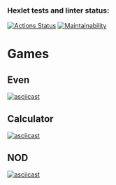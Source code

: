 ### Hexlet tests and linter status:
[![Actions Status](https://github.com/e4riya/java-project-61/actions/workflows/hexlet-check.yml/badge.svg)](https://github.com/e4riya/java-project-61/actions)
[![Maintainability](https://api.codeclimate.com/v1/badges/e15e8bc7a54ca6f2cf86/maintainability)](https://codeclimate.com/github/e4riya/java-project-61/maintainability)
# Games
## Even
[![asciicast](https://asciinema.org/a/Bx9fhqhH4uStoR1FTKSoghgvc.svg)](https://asciinema.org/a/Bx9fhqhH4uStoR1FTKSoghgvc)
## Calculator
[![asciicast](https://asciinema.org/a/LT9HFAnWCGLMagQjbN4yyvJpj.svg)](https://asciinema.org/a/LT9HFAnWCGLMagQjbN4yyvJpj)
## NOD
[![asciicast](https://asciinema.org/a/u6pM2IREyFxcE1pVgIql6e9ek.svg)](https://asciinema.org/a/u6pM2IREyFxcE1pVgIql6e9ek)

